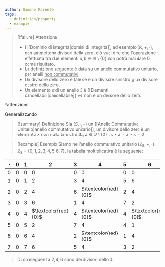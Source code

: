 ```yaml
---
author: Simone Parente
tags:
  - definition/property
  - example
---
```

>[!failure] Attenzione
>- I [[Dominio di integrità|domini di integrità]], ad esempio $(\mathbb{R}, +, \cdot)$, non ammettono divisori dello zero, ciò vuol dire che l'operazione $\cdot$, effettuata tra due elementi $a,b \in \mathbb{R} \setminus \{0\}$ non potrà mai dare $0$ come risultato.
>- La definizione seguente è data su un anello <u>commutativo</u> unitario, per anelli <u>non commutativi</u>.
>- Un divisore dello zero è tale se è un divisore sinistro <u>o</u> un divisore destro dello zero.
>- Un elemento $a$ di un anello $S$ è [[Elementi cancellabili|cancellabile]] $\iff$ non è un divisore dello zero.

^attenzione

Generalizzando
>[!summary] Definizione
>Sia $(S,\cdot, \star)$ un [[Anello Commutativo Unitario|anello commutativo unitario]], un divisore dello zero è un elemento $x$ non nullo tale che $\exists x,z \in S \setminus \{0\}: x \star z = z \star x = 0$

>[!example] Esempio
>Siamo nell'anello commutativo unitario $(\mathbb{Z}_8,+,\cdot)$.
>$\mathbb{Z}_8=\{0,1,2,3,4,5,6,7\}$, la tabella moltiplicativa è la seguente:
>
| $\cdot$ | $0$ | $1$ | $2$                  | $3$ | $4$                  | $5$ | $6$                  | $7$ |
| ------- | --- | --- | -------------------- | --- | -------------------- | --- | -------------------- | --- |
| $0$     | $0$ | $0$ | $0$                  | $0$ | $0$                  | $0$ | $0$                  | $0$ |
| $1$     | $0$ | $1$ | $2$                  | $3$ | $4$                  | $5$ | $6$                  | $7$ |
| $2$     | $0$ | $2$ | $4$                  | $6$ | $\textcolor{red}{0}$ | $2$ | $4$                  | $6$ |
| $3$     | $0$ | $3$ | $6$                  | $1$ | $4$                  | $7$ | $2$                  | $5$ |
| $4$     | $0$ | $4$ | $\textcolor{red}{0}$ | $4$  | $\textcolor{red}{0}$ | $4$   | $\textcolor{red}{0}$ | $4$    |
| $5$     | $0$ | $5$ | $2$                     | $7$    | $4$                     | $4$    | $1$                     | $3$    |
| $6$     | $0$ | $6$ | $4$                     | $2$    | $\textcolor{red}{0}$                     | $1$    | $4$                     | $2$    |
| $7$     | $0$ | $7$ | $6$                     | $5$    | $4$                     | $3$    | $2$                     | $1$    |
>Di conseguenza $2,4,6$ sono dei divisori dello 0.


